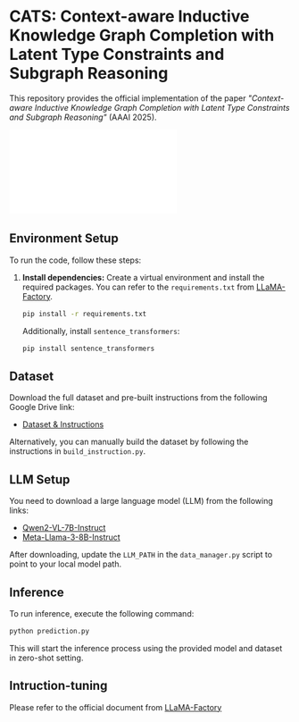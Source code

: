 # CATS: Context-aware Inductive Knowledge Graph Completion with Latent Type Constraints and Subgraph Reasoning

This repository provides the official implementation of the paper *"Context-aware Inductive Knowledge Graph Completion with Latent Type Constraints and Subgraph Reasoning"* (AAAI 2025).

![CATS](CATS.pdf)

## Environment Setup

To run the code, follow these steps:

1. **Install dependencies:**
   Create a virtual environment and install the required packages. You can refer to the `requirements.txt` from [LLaMA-Factory](https://github.com/hiyouga/LLaMA-Factory/blob/main/requirements.txt).

   ```bash
   pip install -r requirements.txt
   ```

   Additionally, install `sentence_transformers`:

   ```bash
   pip install sentence_transformers
   ```

## Dataset

Download the full dataset and pre-built instructions from the following Google Drive link:

- [Dataset & Instructions](https://drive.google.com/drive/folders/17C3BsllCWy_TK3B5WwCjxPQo2heuLJPz?usp=drive_link)

Alternatively, you can manually build the dataset by following the instructions in `build_instruction.py`.

## LLM Setup

You need to download a large language model (LLM) from the following links:

- [Qwen2-VL-7B-Instruct](https://huggingface.co/Qwen/Qwen2-VL-7B-Instruct)
- [Meta-Llama-3-8B-Instruct](https://huggingface.co/meta-llama/Meta-Llama-3-8B-Instruct)

After downloading, update the `LLM_PATH` in the `data_manager.py` script to point to your local model path.

## Inference

To run inference, execute the following command:

```bash
python prediction.py
```

This will start the inference process using the provided model and dataset in zero-shot setting.


## Intruction-tuning

Please refer to the official document from [LLaMA-Factory](https://github.com/hiyouga/LLaMA-Factory/.)